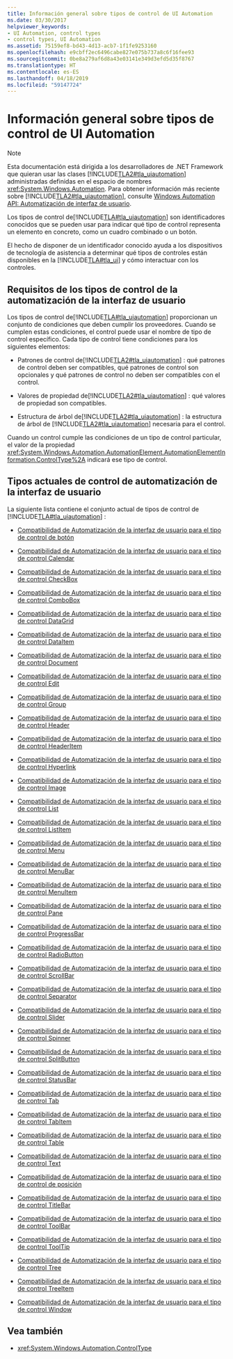 ```yaml
---
title: Información general sobre tipos de control de UI Automation
ms.date: 03/30/2017
helpviewer_keywords:
- UI Automation, control types
- control types, UI Automation
ms.assetid: 75159ef8-bd43-4d13-acb7-1f1fe9253160
ms.openlocfilehash: e9cbff2ec6496cabe827e075b737a8c6f16fee93
ms.sourcegitcommit: 0be8a279af6d8a43e03141e349d3efd5d35f8767
ms.translationtype: HT
ms.contentlocale: es-ES
ms.lasthandoff: 04/18/2019
ms.locfileid: "59147724"
---
```

# <a name="ui-automation-control-types-overview"></a>Información general sobre tipos de control de UI Automation
> [!NOTE]
>  Esta documentación está dirigida a los desarrolladores de .NET Framework que quieran usar las clases [!INCLUDE[TLA2#tla_uiautomation](../../../includes/tla2sharptla-uiautomation-md.md)] administradas definidas en el espacio de nombres <xref:System.Windows.Automation>. Para obtener información más reciente sobre [!INCLUDE[TLA2#tla_uiautomation](../../../includes/tla2sharptla-uiautomation-md.md)], consulte [Windows Automation API: Automatización de interfaz de usuario](https://go.microsoft.com/fwlink/?LinkID=156746).  
  
 Los tipos de control de[!INCLUDE[TLA#tla_uiautomation](../../../includes/tlasharptla-uiautomation-md.md)] son identificadores conocidos que se pueden usar para indicar qué tipo de control representa un elemento en concreto, como un cuadro combinado o un botón.  
  
 El hecho de disponer de un identificador conocido ayuda a los dispositivos de tecnología de asistencia a determinar qué tipos de controles están disponibles en la [!INCLUDE[TLA#tla_ui](../../../includes/tlasharptla-ui-md.md)] y cómo interactuar con los controles.  
  
<a name="UI_Automation_Control_Type_Requisites"></a>   
## <a name="ui-automation-control-type-requisites"></a>Requisitos de los tipos de control de la automatización de la interfaz de usuario  
 Los tipos de control de[!INCLUDE[TLA#tla_uiautomation](../../../includes/tlasharptla-uiautomation-md.md)] proporcionan un conjunto de condiciones que deben cumplir los proveedores. Cuando se cumplen estas condiciones, el control puede usar el nombre de tipo de control específico. Cada tipo de control tiene condiciones para los siguientes elementos:  
  
-   Patrones de control de[!INCLUDE[TLA2#tla_uiautomation](../../../includes/tla2sharptla-uiautomation-md.md)] : qué patrones de control deben ser compatibles, qué patrones de control son opcionales y qué patrones de control no deben ser compatibles con el control.  
  
-   Valores de propiedad de[!INCLUDE[TLA2#tla_uiautomation](../../../includes/tla2sharptla-uiautomation-md.md)] : qué valores de propiedad son compatibles.  
  
-   Estructura de árbol de[!INCLUDE[TLA2#tla_uiautomation](../../../includes/tla2sharptla-uiautomation-md.md)] : la estructura de árbol de [!INCLUDE[TLA2#tla_uiautomation](../../../includes/tla2sharptla-uiautomation-md.md)] necesaria para el control.  
  
 Cuando un control cumple las condiciones de un tipo de control particular, el valor de la propiedad <xref:System.Windows.Automation.AutomationElement.AutomationElementInformation.ControlType%2A> indicará ese tipo de control.  
  
<a name="Current_UI_Automation_Control_Types"></a>   
## <a name="current-ui-automation-control-types"></a>Tipos actuales de control de automatización de la interfaz de usuario  
 La siguiente lista contiene el conjunto actual de tipos de control de [!INCLUDE[TLA#tla_uiautomation](../../../includes/tlasharptla-uiautomation-md.md)] :  
  
-   [Compatibilidad de Automatización de la interfaz de usuario para el tipo de control de botón](../../../docs/framework/ui-automation/ui-automation-support-for-the-button-control-type.md)  
  
-   [Compatibilidad de Automatización de la interfaz de usuario para el tipo de control Calendar](../../../docs/framework/ui-automation/ui-automation-support-for-the-calendar-control-type.md)  
  
-   [Compatibilidad de Automatización de la interfaz de usuario para el tipo de control CheckBox](../../../docs/framework/ui-automation/ui-automation-support-for-the-checkbox-control-type.md)  
  
-   [Compatibilidad de Automatización de la interfaz de usuario para el tipo de control ComboBox](../../../docs/framework/ui-automation/ui-automation-support-for-the-combobox-control-type.md)  
  
-   [Compatibilidad de Automatización de la interfaz de usuario para el tipo de control DataGrid](../../../docs/framework/ui-automation/ui-automation-support-for-the-datagrid-control-type.md)  
  
-   [Compatibilidad de Automatización de la interfaz de usuario para el tipo de control DataItem](../../../docs/framework/ui-automation/ui-automation-support-for-the-dataitem-control-type.md)  
  
-   [Compatibilidad de Automatización de la interfaz de usuario para el tipo de control Document](../../../docs/framework/ui-automation/ui-automation-support-for-the-document-control-type.md)  
  
-   [Compatibilidad de Automatización de la interfaz de usuario para el tipo de control Edit](../../../docs/framework/ui-automation/ui-automation-support-for-the-edit-control-type.md)  
  
-   [Compatibilidad de Automatización de la interfaz de usuario para el tipo de control Group](../../../docs/framework/ui-automation/ui-automation-support-for-the-group-control-type.md)  
  
-   [Compatibilidad de Automatización de la interfaz de usuario para el tipo de control Header](../../../docs/framework/ui-automation/ui-automation-support-for-the-header-control-type.md)  
  
-   [Compatibilidad de Automatización de la interfaz de usuario para el tipo de control HeaderItem](../../../docs/framework/ui-automation/ui-automation-support-for-the-headeritem-control-type.md)  
  
-   [Compatibilidad de Automatización de la interfaz de usuario para el tipo de control Hyperlink](../../../docs/framework/ui-automation/ui-automation-support-for-the-hyperlink-control-type.md)  
  
-   [Compatibilidad de Automatización de la interfaz de usuario para el tipo de control Image](../../../docs/framework/ui-automation/ui-automation-support-for-the-image-control-type.md)  
  
-   [Compatibilidad de Automatización de la interfaz de usuario para el tipo de control List](../../../docs/framework/ui-automation/ui-automation-support-for-the-list-control-type.md)  
  
-   [Compatibilidad de Automatización de la interfaz de usuario para el tipo de control ListItem](../../../docs/framework/ui-automation/ui-automation-support-for-the-listitem-control-type.md)  
  
-   [Compatibilidad de Automatización de la interfaz de usuario para el tipo de control Menu](../../../docs/framework/ui-automation/ui-automation-support-for-the-menu-control-type.md)  
  
-   [Compatibilidad de Automatización de la interfaz de usuario para el tipo de control MenuBar](../../../docs/framework/ui-automation/ui-automation-support-for-the-menubar-control-type.md)  
  
-   [Compatibilidad de Automatización de la interfaz de usuario para el tipo de control MenuItem](../../../docs/framework/ui-automation/ui-automation-support-for-the-menuitem-control-type.md)  
  
-   [Compatibilidad de Automatización de la interfaz de usuario para el tipo de control Pane](../../../docs/framework/ui-automation/ui-automation-support-for-the-pane-control-type.md)  
  
-   [Compatibilidad de Automatización de la interfaz de usuario para el tipo de control ProgressBar](../../../docs/framework/ui-automation/ui-automation-support-for-the-progressbar-control-type.md)  
  
-   [Compatibilidad de Automatización de la interfaz de usuario para el tipo de control RadioButton](../../../docs/framework/ui-automation/ui-automation-support-for-the-radiobutton-control-type.md)  
  
-   [Compatibilidad de Automatización de la interfaz de usuario para el tipo de control ScrollBar](../../../docs/framework/ui-automation/ui-automation-support-for-the-scrollbar-control-type.md)  
  
-   [Compatibilidad de Automatización de la interfaz de usuario para el tipo de control Separator](../../../docs/framework/ui-automation/ui-automation-support-for-the-separator-control-type.md)  
  
-   [Compatibilidad de Automatización de la interfaz de usuario para el tipo de control Slider](../../../docs/framework/ui-automation/ui-automation-support-for-the-slider-control-type.md)  
  
-   [Compatibilidad de Automatización de la interfaz de usuario para el tipo de control Spinner](../../../docs/framework/ui-automation/ui-automation-support-for-the-spinner-control-type.md)  
  
-   [Compatibilidad de Automatización de la interfaz de usuario para el tipo de control SplitButton](../../../docs/framework/ui-automation/ui-automation-support-for-the-splitbutton-control-type.md)  
  
-   [Compatibilidad de Automatización de la interfaz de usuario para el tipo de control StatusBar](../../../docs/framework/ui-automation/ui-automation-support-for-the-statusbar-control-type.md)  
  
-   [Compatibilidad de Automatización de la interfaz de usuario para el tipo de control Tab](../../../docs/framework/ui-automation/ui-automation-support-for-the-tab-control-type.md)  
  
-   [Compatibilidad de Automatización de la interfaz de usuario para el tipo de control TabItem](../../../docs/framework/ui-automation/ui-automation-support-for-the-tabitem-control-type.md)  
  
-   [Compatibilidad de Automatización de la interfaz de usuario para el tipo de control Table](../../../docs/framework/ui-automation/ui-automation-support-for-the-table-control-type.md)  
  
-   [Compatibilidad de Automatización de la interfaz de usuario para el tipo de control Text](../../../docs/framework/ui-automation/ui-automation-support-for-the-text-control-type.md)  
  
-   [Compatibilidad de Automatización de la interfaz de usuario para el tipo de control de posición](../../../docs/framework/ui-automation/ui-automation-support-for-the-thumb-control-type.md)  
  
-   [Compatibilidad de Automatización de la interfaz de usuario para el tipo de control TitleBar](../../../docs/framework/ui-automation/ui-automation-support-for-the-titlebar-control-type.md)  
  
-   [Compatibilidad de Automatización de la interfaz de usuario para el tipo de control ToolBar](../../../docs/framework/ui-automation/ui-automation-support-for-the-toolbar-control-type.md)  
  
-   [Compatibilidad de Automatización de la interfaz de usuario para el tipo de control ToolTip](../../../docs/framework/ui-automation/ui-automation-support-for-the-tooltip-control-type.md)  
  
-   [Compatibilidad de Automatización de la interfaz de usuario para el tipo de control Tree](../../../docs/framework/ui-automation/ui-automation-support-for-the-tree-control-type.md)  
  
-   [Compatibilidad de Automatización de la interfaz de usuario para el tipo de control TreeItem](../../../docs/framework/ui-automation/ui-automation-support-for-the-treeitem-control-type.md)  
  
-   [Compatibilidad de Automatización de la interfaz de usuario para el tipo de control Window](../../../docs/framework/ui-automation/ui-automation-support-for-the-window-control-type.md)  
  
## <a name="see-also"></a>Vea también

- <xref:System.Windows.Automation.ControlType>
